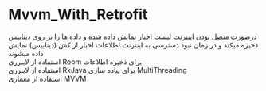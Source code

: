 # Mvvm_With_Retrofit
درصورت متصل بودن اینترنت لیست اخبار نمایش داده شده و  داده ها را بر روی دیتابیس 
ذخیره میکند و در زمان نبود دسترسی به اینترنت اطلاعات اخبار از کش (دیتابیس) نمایش داده میشوند  
استفاده از لایبرری Room برای ذخیره اطلاعات   
  استفاده از لایبرری RxJava برای پیاده سازی MultiThreading  
  استفاده از معماری MVVM
